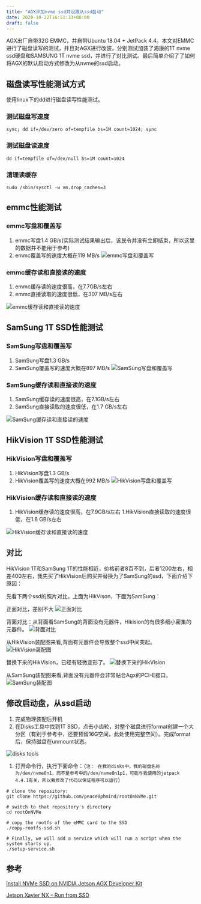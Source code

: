 ```yaml
---
title: "AGX添加nvme ssd并设置从ssd启动"
date: 2020-10-22T16:51:33+08:00
draft: false
---
```


AGX出厂自带32G EMMC，并自带Ubuntu 18.04 + JetPack 4.4。本文对EMMC进行了磁盘读写的测试，并且对AGX进行改装，分别测试加装了海康的1T nvme ssd硬盘和SAMSUNG 1T nvme ssd，并进行了对比测试。最后简单介绍了了如何将AGX的默认启动方式修改为从nvme的ssd启动。

## 磁盘读写性能测试方式

使用linux下的dd进行磁盘读写性能测试。

### 测试磁盘写速度
```
sync; dd if=/dev/zero of=tempfile bs=1M count=1024; sync
```

### 测试磁盘读速度
```
dd if=tempfile of=/dev/null bs=1M count=1024
```

### 清理读缓存
```
sudo /sbin/sysctl -w vm.drop_caches=3
```

## emmc性能测试

### emmc写盘和覆盖写
1. emmc写盘1.4 GB/s(实际测试结果输出后，该民令并没有立即结束，所以这里的数据并不能用于参考)
1. emmc覆盖写的速度大概在119 MB/s
![emmc写盘和覆盖写](/images/202010/add-nvme-ssd/emmc-write-rewrite.png)

### emmc缓存读和直接读的速度
1. emmc缓存读的速度很高，在7.7GB/s左右
1. emmc直接读取的速度很低，在307 MB/s左右

![emmc缓存读和直接读的速度](/images/202010/add-nvme-ssd/emmc-cacheread-directread.png)

## SamSung 1T SSD性能测试

### SamSung写盘和覆盖写
1. SamSung写盘1.3 GB/s
1. SamSung覆盖写的速度大概在897 MB/s
![SamSung写盘和覆盖写](/images/202010/add-nvme-ssd/samsung-write-rewrite.png)

### SamSung缓存读和直接读的速度
1. SamSung缓存读的速度很高，在7.1GB/s左右
1. SamSung直接读取的速度很低，在1.7 GB/s左右

![SamSung缓存读和直接读的速度](/images/202010/add-nvme-ssd/samsung-cacheread-directread.png)

## HikVision 1T SSD性能测试

### HikVision写盘和覆盖写
1. HikVision写盘1.3 GB/s
1. HikVision覆盖写的速度大概在992 MB/s
![HikVision写盘和覆盖写](/images/202010/add-nvme-ssd/HikVision-write-rewrite.jpg)

### HikVision缓存读和直接读的速度
1. HikVision缓存读的速度很高，在7.9GB/s左右
1.HikVision直接读取的速度很低，在1.6 GB/s左右

![HikVision缓存读和直接读的速度](/images/202010/add-nvme-ssd/HikVision-cacheread-directread.jpg)

## 对比

HikVision 1T和SamSung 1T的性能相近，价格前者8百不到，后者1200左右，相差400左右，我先买了HikVision后购买并替换为了SamSung的ssd，下面介绍下原因：

先看下两个ssd的照片对比，上面为HikVison，下面为SamSung：

正面对比，差别不大
![正面对比](/images/202010/add-nvme-ssd/compare-front.jpg)

背面对比：从背面看SamSung的背面没有元器件，Hikision的有很多细小密集的元器件。
![背面对比](/images/202010/add-nvme-ssd/compare-back.jpg)

从HikVision装配图来看,背面有元器件会导致整个ssd中间突起。
![HikVision装配图](/images/202010/add-nvme-ssd/HikVision-added.jpg)

替换下来的HikVision，已经有轻微变形了。
![替换下来的HikVision](/images/202010/add-nvme-ssd/HikVision-single.jpg)

从SamSung装配图来看,背面没有元器件会非常贴合Agx的PCI-E接口。
![SamSung装配图](/images/202010/add-nvme-ssd/samsung-added.jpg)

## 修改启动盘，从ssd启动

1. 完成物理装配后开机
1. 在Disks工具中找到1T SSD，点击小齿轮，对整个磁盘进行format创建一个大分区（有别于参考中，还要预留16G空间，此处使用完整空间）。完成format后，保持磁盘在unmount状态。

![disks tools](/images/202010/add-nvme-ssd/disks-with-1t-ssd.png)

1. 打开命令行，执行下面命令：（`注： 在我的disks中，我的磁盘名称为/dev/nvme0n1，而不是参考中的/dev/nvme0n1p1，可能与我使用的jetpack 4.4.1有关，所以我修改了代码以保证程序可以运行`）

```
# clone the repository:
git clone https://github.com/peace0phmind/rootOnNVMe.git

# switch to that repository's directory
cd rootOnNVMe

# copy the rootfs of the eMMC card to the SSD
./copy-rootfs-ssd.sh

# Finally, we will add a service which will run a script when the system starts up. 
./setup-service.sh
```

## 参考
[Install NVMe SSD on NVIDIA Jetson AGX Developer Kit](https://www.jetsonhacks.com/2018/10/18/install-nvme-ssd-on-nvidia-jetson-agx-developer-kit/)

[Jetson Xavier NX – Run from SSD](https://www.jetsonhacks.com/2020/05/29/jetson-xavier-nx-run-from-ssd/)